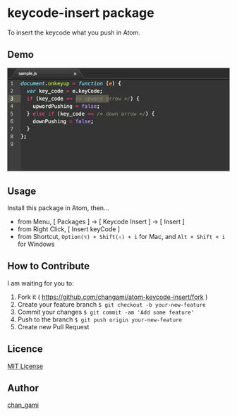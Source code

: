 keycode-insert package
====

To insert the keycode what you push in Atom.

## Demo

![DEMO](demo.gif)

## Usage

Install this package in Atom, then...

* from Menu, [ Packages ] -> [ Keycode Insert ] -> [ Insert ]  
* from Right Click, [ Insert keyCode ]
* from Shortcut, ```Option(⌥) + Shift(⇧) + i``` for Mac, and ```Alt + Shift + i``` for Windows

## How to Contribute

I am waiting for you to:

1. Fork it ( https://github.com/changami/atom-keycode-insert/fork )
2. Create your feature branch ```$ git checkout -b your-new-feature```
3. Commit your changes ```$ git commit -am 'Add some feature'```
4. Push to the branch ```$ git push origin your-new-feature```
5. Create new Pull Request

## Licence

[MIT License](https://github.com/changami/atom-keycode-insert/blob/master/LICENSE.md)

## Author

[chan_gami](https://github.com/changami)